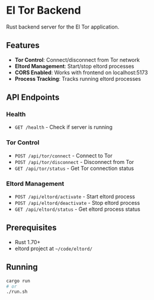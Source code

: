 # El Tor Backend

Rust backend server for the El Tor application.

## Features

- **Tor Control**: Connect/disconnect from Tor network
- **Eltord Management**: Start/stop eltord processes
- **CORS Enabled**: Works with frontend on localhost:5173
- **Process Tracking**: Tracks running eltord processes

## API Endpoints

### Health
- `GET /health` - Check if server is running

### Tor Control
- `POST /api/tor/connect` - Connect to Tor
- `POST /api/tor/disconnect` - Disconnect from Tor  
- `GET /api/tor/status` - Get Tor connection status

### Eltord Management
- `POST /api/eltord/activate` - Start eltord process
- `POST /api/eltord/deactivate` - Stop eltord process
- `GET /api/eltord/status` - Get eltord process status

## Prerequisites

- Rust 1.70+
- eltord project at `~/code/eltord/`

## Running

```bash
cargo run
# or
./run.sh